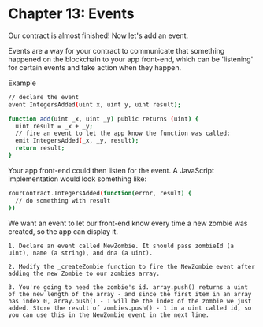 # Chapter 13: Events

Our contract is almost finished! Now let's add an event.

Events are a way for your contract to communicate that something happened on the blockchain to your app front-end, which can be 'listening' for certain events and take action when they happen.

Example

```bash
// declare the event
event IntegersAdded(uint x, uint y, uint result);

function add(uint _x, uint _y) public returns (uint) {
  uint result = _x + _y;
  // fire an event to let the app know the function was called:
  emit IntegersAdded(_x, _y, result);
  return result;
}
```

Your app front-end could then listen for the event. A JavaScript implementation would look something like:

```bash
YourContract.IntegersAdded(function(error, result) {
  // do something with result
})
```

We want an event to let our front-end know every time a new zombie was created, so the app can display it.

    1. Declare an event called NewZombie. It should pass zombieId (a uint), name (a string), and dna (a uint).

    2. Modify the _createZombie function to fire the NewZombie event after adding the new Zombie to our zombies array.

    3. You're going to need the zombie's id. array.push() returns a uint of the new length of the array - and since the first item in an array has index 0, array.push() - 1 will be the index of the zombie we just added. Store the result of zombies.push() - 1 in a uint called id, so you can use this in the NewZombie event in the next line.
